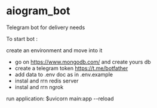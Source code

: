 # aiogram_bot
Telegram bot for delivery needs


To start bot :

create an environment and move into it

- go on https://www.mongodb.com/ and create yours db
- create a telegram token https://t.me/botfather
- add data to .env doc as in .env.example
- instal and rгn redis server
- instal and rгn ngrok

run application:
$uvicorn main:app --reload
